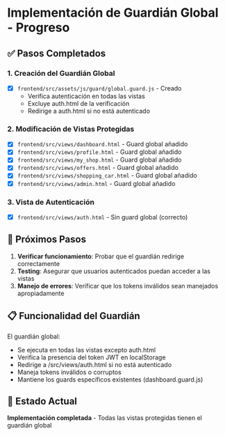 # Implementación de Guardián Global - Progreso

## ✅ Pasos Completados

### 1. Creación del Guardián Global
- [x] `frontend/src/assets/js/guard/global.guard.js` - Creado
  - Verifica autenticación en todas las vistas
  - Excluye auth.html de la verificación
  - Redirige a auth.html si no está autenticado

### 2. Modificación de Vistas Protegidas
- [x] `frontend/src/views/dashboard.html` - Guard global añadido
- [x] `frontend/src/views/profile.html` - Guard global añadido  
- [x] `frontend/src/views/my_shop.html` - Guard global añadido
- [x] `frontend/src/views/offers.html` - Guard global añadido
- [x] `frontend/src/views/shopping_car.html` - Guard global añadido
- [x] `frontend/src/views/admin.html` - Guard global añadido

### 3. Vista de Autenticación
- [x] `frontend/src/views/auth.html` - Sin guard global (correcto)

## 🔄 Próximos Pasos

1. **Verificar funcionamiento**: Probar que el guardián redirige correctamente
2. **Testing**: Asegurar que usuarios autenticados puedan acceder a las vistas
3. **Manejo de errores**: Verificar que los tokens inválidos sean manejados apropiadamente

## 📋 Funcionalidad del Guardián

El guardián global:
- Se ejecuta en todas las vistas excepto auth.html
- Verifica la presencia del token JWT en localStorage
- Redirige a /src/views/auth.html si no está autenticado
- Maneja tokens inválidos o corruptos
- Mantiene los guards específicos existentes (dashboard.guard.js)

## 🎯 Estado Actual
**Implementación completada** - Todas las vistas protegidas tienen el guardián global
